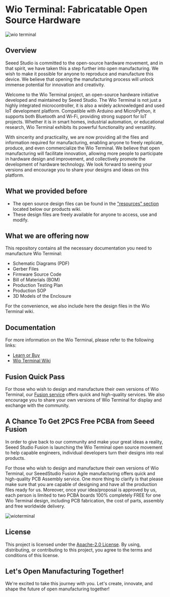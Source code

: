 # Wio Terminal: Fabricatable Open Source Hardware

![wio terminal](https://files.seeedstudio.com/wiki/Wio-Terminal/img/Wio-Terminal-Wiki.jpg)

## Overview

Seeed Studio is committed to the open-source hardware movement, and in that spirit, we have taken this a step further into open manufacturing. We wish to make it possible for anyone to reproduce and manufacture this device. We believe that opening the manufacturing process will unlock immense potential for innovation and creativity.

Welcome to the Wio Terminal project, an open-source hardware initiative developed and maintained by Seeed Studio. The Wio Terminal is not just a highly integrated microcontroller, it is also a widely acknowledged and used IoT development platform. Compatible with Arduino and MicroPython, it supports both Bluetooth and Wi-Fi, providing strong support for IoT projects. Whether it is in smart homes, industrial automation, or educational research, Wio Terminal exhibits its powerful functionality and versatility.

With sincerity and practicality, we are now providing all the files and information required for manufacturing, enabling anyone to freely replicate, produce, and even commercialize the Wio Terminal. We believe that open manufacturing will facilitate innovation, allowing more people to participate in hardware design and improvement, and collectively promote the development of hardware technology. We look forward to seeing your versions and encourage you to share your designs and ideas on this platform.

## What we provided before

- The open source design files can be found in the ["resources" section](https://wiki.seeedstudio.com/Wio-Terminal-Getting-Started#resources) located below our products wiki.
- These design files are freely available for anyone to access, use and modify.

## What we are offering now

This repository contains all the necessary documentation you need to manufacture Wio Terminal:

- Schematic Diagrams (PDF)
- Gerber Files
- Firmware Source Code
- Bill of Materials (BOM)
- Production Testing Plan
- Production SOP
- 3D Models of the Enclosure

For the convenience, we also include here the design files in the Wio Terminal wiki.

## Documentation

For more information on the Wio Terminal, please refer to the following links:

- [Learn or Buy](https://www.seeedstudio.com/Wio-Terminal-p-4509.html)
- [Wio Terminal Wiki](https://wiki.seeedstudio.com/Wio-Terminal-Getting-Started)

## Fusion Quick Pass

For those who wish to design and manufacture their own versions of Wio Terminal, our [Fusion service](https://www.seeedstudio.com/fusion.html) offers quick and high-quality services. We also encourage you to share your own versions of Wio Terminal for display and exchange with the community.

## A Chance To Get 2PCS Free PCBA from Seeed Fusion

In order to give back to our community and make your great ideas a reality, Seeed Studio Fusion is launching the Wio Terminal open source movement to help capable engineers, individual developers turn their designs into real products.

For those who wish to design and manufacture their own versions of Wio Terminal, our SeeedStudio Fusion Agile manufacturing offers quick and high-quality PCB Assembly service. One more thing to clarify is that please make sure that you are capable of designing and have all the production files ready for us. Moreover, once your idea/proposal is approved by us, each person is limited to two PCBA boards 100% completely FREE for one Wio Terminal design, including PCB fabrication, the cost of parts, assembly and free worldwide delivery.

![wioterminal](https://www.seeedstudio.com/blog/wp-content/uploads/2023/05/wio%E6%B4%BB%E5%8A%A8banner1200x628.png)

## License

This project is licensed under the [Apache-2.0 License](/LICENSE). By using, distributing, or contributing to this project, you agree to the terms and conditions of this license.

## Let's Open Manufacturing Together!

We're excited to take this journey with you. Let's create, innovate, and shape the future of open manufacturing together!

